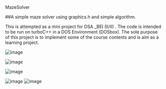 

MazeSolver

##A simple maze solver using graphics.h and simple algorithm.


This is attempted as a mini project for DSA _BEI (II/II)  . The code is intended to be run on turboC++ in a DOS Environment (DOSbox). The sole purpose of this project is to implement some of the course contents and is aim as a learning project.

 



![image](https://user-images.githubusercontent.com/120787628/219952791-8290af4f-72dd-4fb8-804e-75e4c833f60b.png)

![image](https://user-images.githubusercontent.com/120787628/219952860-a8cd5145-2cd2-417a-a86a-f54fe493b732.png)


![image](https://user-images.githubusercontent.com/120787628/219952940-8646dd29-0885-4570-886b-5a791d316a62.png)

![image](https://user-images.githubusercontent.com/120787628/219952978-acf55741-756f-4e1e-8a3b-4e486c99f72d.png)
![image](https://user-images.githubusercontent.com/120787628/219953062-dcccab83-91b1-4c95-9909-153224fa1a63.png)

